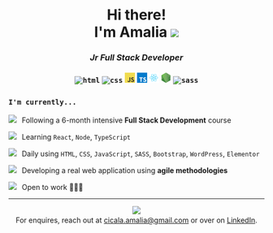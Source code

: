 
<h1 align="center">Hi there!<br>I'm Amalia <img src="https://media.giphy.com/media/WUlplcMpOCEmTGBtBW/giphy.gif" width="60">
</h1>

<h3 align="center"><em>Jr Full Stack Developer</em>
  <br><br>
    <code><img height="20" alt="html" src="https://upload.wikimedia.org/wikipedia/commons/thumb/6/61/HTML5_logo_and_wordmark.svg/2048px-HTML5_logo_and_wordmark.svg.png"></code>
    <code><img height="20" alt="css" src="https://upload.wikimedia.org/wikipedia/commons/thumb/3/3d/CSS.3.svg/1200px-CSS.3.svg.png"></code>
    <code><img height="20" alt="javascript" src="https://raw.githubusercontent.com/github/explore/80688e429a7d4ef2fca1e82350fe8e3517d3494d/topics/javascript/javascript.png"></code>
    <code><img height="20" alt="typescript" src="https://raw.githubusercontent.com/github/explore/80688e429a7d4ef2fca1e82350fe8e3517d3494d/topics/typescript/typescript.png"></code>
    <code><img height="20" alt="react" src="https://raw.githubusercontent.com/github/explore/80688e429a7d4ef2fca1e82350fe8e3517d3494d/topics/react/react.png"></code>
    <code><img height="20" alt="nodejs" src="https://raw.githubusercontent.com/github/explore/80688e429a7d4ef2fca1e82350fe8e3517d3494d/topics/nodejs/nodejs.png"></code>
    <code><img height="20" alt="sass" src="https://sass-lang.com/assets/img/styleguide/seal-color-aef0354c.png"></code>
</h3>

<h3><code>I'm currently...</code></h3>

<p><img src="https://media2.giphy.com/media/sBuPi9qZG73rjELNK9/giphy.gif" width="10">⠀Following a 6-month intensive <strong>Full Stack Development</strong> course</p>
<p><img src="https://media2.giphy.com/media/sBuPi9qZG73rjELNK9/giphy.gif" width="10">⠀Learning <code>React</code>, <code>Node</code>, <code>TypeScript</code></p>
<p><img src="https://media2.giphy.com/media/sBuPi9qZG73rjELNK9/giphy.gif" width="10">⠀Daily using <code>HTML</code>, <code>CSS</code>, <code>JavaScript</code>, <code>SASS</code>, <code>Bootstrap</code>, <code>WordPress</code>, <code>Elementor</code></p>
<p><img src="https://media2.giphy.com/media/sBuPi9qZG73rjELNK9/giphy.gif" width="10">⠀Developing a real web application using <strong>agile methodologies</strong></p>
<p><img src="https://media2.giphy.com/media/sBuPi9qZG73rjELNK9/giphy.gif" width="10">⠀Open to work 👩🏻‍💻</p>

---

<p align="center">
  <img src="https://media.giphy.com/media/1G6sMOocL7eeOgb6MY/giphy.gif" width="100"><br>
  For enquires, reach out at <a href="mailto:cicala.amalia@gmail.com">cicala.amalia@gmail.com</a> or over on <a href="https://www.linkedin.com/in/amaliacicala" target="_blank">LinkedIn</a>.
</p>
